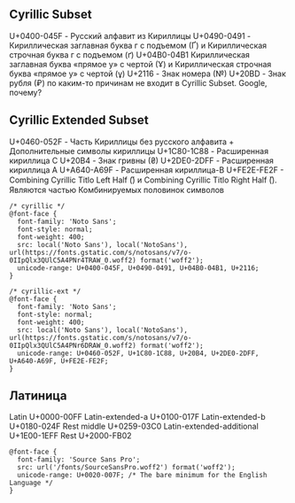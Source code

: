 ## Cyrillic Subset
U+0400-045F - Русский алфавит из Кириллицы
U+0490-0491 - Кириллическая заглавная буква г с подъемом (Ґ) и Кириллическая строчная буква г с подъемом (ґ)
U+04B0-04B1 Кириллическая заглавная буква «прямое у» с чертой (Ұ) и Кириллическая строчная буква «прямое у» с чертой (ұ)
U+2116 - Знак номера (№)
U+20BD - Знак рубля (₽) по каким-то причинам не входит в Cyrillic Subset. Google, почему?

## Cyrillic Extended Subset
U+0460-052F - Часть Кириллицы без русского алфавита + Дополнительные символы кириллицы
U+1C80-1C88 - Расширенная кириллица C
U+20B4 - Знак гривны (₴)
U+2DE0-2DFF - Расширенная кириллица A
U+A640-A69F - Расширенная кириллица-B
U+FE2E-FE2F - Combining Cyrillic Titlo Left Half (︮) и Combining Cyrillic Titlo Right Half (︯). Являются частью Комбинируемых половинок символов


```
/* cyrillic */
@font-face {
  font-family: 'Noto Sans';
  font-style: normal;
  font-weight: 400;
  src: local('Noto Sans'), local('NotoSans'), url(https://fonts.gstatic.com/s/notosans/v7/o-0IIpQlx3QUlC5A4PNr4TRAW_0.woff2) format('woff2');
  unicode-range: U+0400-045F, U+0490-0491, U+04B0-04B1, U+2116;
}

/* cyrillic-ext */
@font-face {
  font-family: 'Noto Sans';
  font-style: normal;
  font-weight: 400;
  src: local('Noto Sans'), local('NotoSans'), url(https://fonts.gstatic.com/s/notosans/v7/o-0IIpQlx3QUlC5A4PNr6DRAW_0.woff2) format('woff2');
  unicode-range: U+0460-052F, U+1C80-1C88, U+20B4, U+2DE0-2DFF, U+A640-A69F, U+FE2E-FE2F;
}
```


## Латиница

Latin					U+0000-00FF
Latin-extended-a		U+0100-017F
Latin-extended-b		U+0180-024F
Rest middle				U+0259-03C0
Latin-extended-additional	U+1E00-1EFF
Rest						U+2000-FB02

```
@font-face {
  font-family: 'Source Sans Pro';
  src: url('/fonts/SourceSansPro.woff2') format('woff2');
  unicode-range: U+0020-007F; /* The bare minimum for the English Language */
}
```
